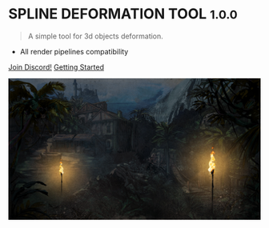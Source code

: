 # SPLINE DEFORMATION TOOL <small>1.0.0</small>

> A simple tool for 3d objects deformation.

- All render pipelines compatibility

[Join Discord!](https://discord.gg/XynArKXZyp)
[Getting Started](#spline-deformation-tool-documentation)

![](_media/bg.jpg)
